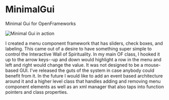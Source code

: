 MinimalGui
==========

Minimal Gui for OpenFrameworks

![Minimal Gui in action](http://kenwillesdesign.com/images/interactive_wall/minimal_gui.jpg)

I created a menu component framework that has sliders, check boxes, and labeling. This came out of a desire to have something super simple to control the Interactive Wall of Spirituality. In my main OF class, I hooked it up to the arrow keys--up and down would highlight a row in the menu and left and right would change the value. It was not designed to be a mouse-based GUI. I've released the guts of the system in case anybody could benefit from it. In the future I would like to add an event based architecture around it and a higher level class that handles adding and removing menu component elements as well as an xml manager that also taps into function pointers and class properties. 